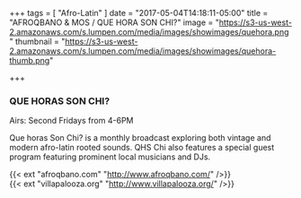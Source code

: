 +++
tags = [ "Afro-Latin" ]
date = "2017-05-04T14:18:11-05:00"
title = "AFROQBANO & MOS / QUE HORA SON CHI?"
image = "https://s3-us-west-2.amazonaws.com/s.lumpen.com/media/images/showimages/quehora.png"
thumbnail = "https://s3-us-west-2.amazonaws.com/s.lumpen.com/media/images/showimages/quehora-thumb.png"

+++

### QUE HORAS SON CHI?

Airs: Second Fridays from 4-6PM

Que horas Son Chi? is a monthly broadcast exploring both vintage and modern afro-latin rooted sounds. QHS Chi also features a special guest program featuring prominent local musicians and DJs.

{{< ext "afroqbano.com" "http://www.afroqbano.com/" />}}  
{{< ext "villapalooza.org" "http://www.villapalooza.org/" />}}
